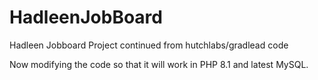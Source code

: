 # HadleenJobBoard
Hadleen Jobboard Project continued from hutchlabs/gradlead code

Now modifying the code so that it will work in PHP 8.1 and latest MySQL.
